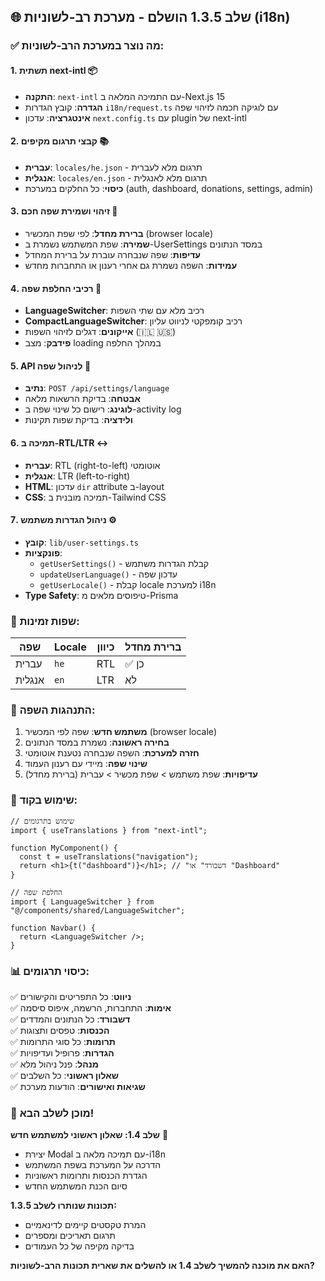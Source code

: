 ## 🌐 שלב 1.3.5 הושלם - מערכת רב-לשוניות (i18n)

### ✅ מה נוצר במערכת הרב-לשוניות:

#### 1. **תשתית next-intl** 📦

- **התקנה**: `next-intl` עם התמיכה המלאה ב-Next.js 15
- **הגדרה**: קובץ הגדרות `i18n/request.ts` עם לוגיקה חכמה לזיהוי שפה
- **אינטגרציה**: עדכון `next.config.ts` עם plugin של next-intl

#### 2. **קבצי תרגום מקיפים** 📚

- **עברית**: `locales/he.json` - תרגום מלא לעברית
- **אנגלית**: `locales/en.json` - תרגום מלא לאנגלית
- **כיסוי**: כל החלקים במערכת (auth, dashboard, donations, settings, admin)

#### 3. **זיהוי ושמירת שפה חכם** 🧠

- **ברירת מחדל**: לפי שפת המכשיר (browser locale)
- **שמירה**: שפת המשתמש נשמרת ב-UserSettings במסד הנתונים
- **עדיפות**: שפה שנבחרה עוברת על ברירת המחדל
- **עמידות**: השפה נשמרת גם אחרי רענון או התחברות מחדש

#### 4. **רכיבי החלפת שפה** 🔄

- **LanguageSwitcher**: רכיב מלא עם שתי השפות
- **CompactLanguageSwitcher**: רכיב קומפקטי לניווט עליון
- **אייקונים**: דגלים לזיהוי השפות (🇮🇱 🇺🇸)
- **פידבק**: מצב loading במהלך החלפה

#### 5. **API לניהול שפה** 🔗

- **נתיב**: `POST /api/settings/language`
- **אבטחה**: בדיקת הרשאות מלאה
- **לוגינג**: רישום כל שינוי שפה ב-activity log
- **ולידציה**: בדיקת שפות תקינות

#### 6. **תמיכה ב-RTL/LTR** ↔️

- **עברית**: RTL (right-to-left) אוטומטי
- **אנגלית**: LTR (left-to-right)
- **HTML**: עדכון `dir` attribute ב-layout
- **CSS**: תמיכה מובנית ב-Tailwind CSS

#### 7. **ניהול הגדרות משתמש** ⚙️

- **קובץ**: `lib/user-settings.ts`
- **פונקציות**:
  - `getUserSettings()` - קבלת הגדרות משתמש
  - `updateUserLanguage()` - עדכון שפה
  - `getUserLocale()` - קבלת locale למערכת i18n
- **Type Safety**: טיפוסים מלאים מ-Prisma

### 🎯 **שפות זמינות:**

| שפה    | Locale | כיוון | ברירת מחדל |
| ------ | ------ | ----- | ---------- |
| עברית  | `he`   | RTL   | ✅ כן      |
| אנגלית | `en`   | LTR   | לא         |

### 📱 **התנהגות השפה:**

1. **משתמש חדש**: שפה לפי המכשיר (browser locale)
2. **בחירה ראשונה**: נשמרת במסד הנתונים
3. **חזרה למערכת**: השפה שנבחרה נטענת אוטומטי
4. **שינוי שפה**: מיידי עם רענון העמוד
5. **עדיפויות**: שפת משתמש > שפת מכשיר > עברית (ברירת מחדל)

### 🔧 **שימוש בקוד:**

```tsx
// שימוש בתרגומים
import { useTranslations } from "next-intl";

function MyComponent() {
  const t = useTranslations("navigation");
  return <h1>{t("dashboard")}</h1>; // "דשבורד" או "Dashboard"
}

// החלפת שפה
import { LanguageSwitcher } from "@/components/shared/LanguageSwitcher";

function Navbar() {
  return <LanguageSwitcher />;
}
```

### 📊 **כיסוי תרגומים:**

✅ **ניווט**: כל התפריטים והקישורים  
✅ **אימות**: התחברות, הרשמה, איפוס סיסמה  
✅ **דשבורד**: כל הנתונים והמדדים  
✅ **הכנסות**: טפסים ותצוגות  
✅ **תרומות**: כל סוגי התרומות  
✅ **הגדרות**: פרופיל ועדיפויות  
✅ **מנהל**: פנל ניהול מלא  
✅ **שאלון ראשוני**: כל השלבים  
✅ **שגיאות ואישורים**: הודעות מערכת

### 🚀 **מוכן לשלב הבא!**

**שלב 1.4: שאלון ראשוני למשתמש חדש** 🎯

- יצירת Modal עם תמיכה מלאה ב-i18n
- הדרכה על המערכת בשפת המשתמש
- הגדרת הכנסות ותרומות ראשוניות
- סיום הכנת המשתמש החדש

**תכונות שנותרו לשלב 1.3.5:**

- המרת טקסטים קיימים לדינאמיים
- תרגום תאריכים ומספרים
- בדיקה מקיפה של כל העמודים

**האם את מוכנה להמשיך לשלב 1.4 או להשלים את שארית תכונות הרב-לשוניות?**

